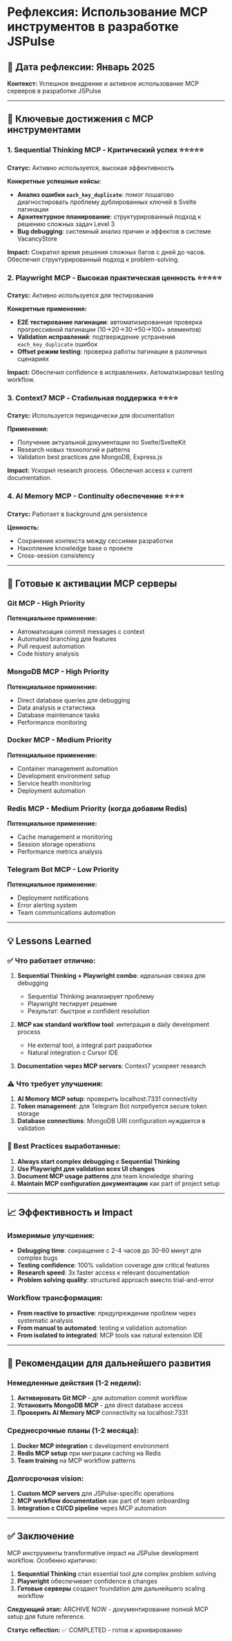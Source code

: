 # Рефлексия: Использование MCP инструментов в разработке JSPulse

## 📅 Дата рефлексии: Январь 2025
**Контекст:** Успешное внедрение и активное использование MCP серверов в разработке JSPulse

---

## 🎯 Ключевые достижения с MCP инструментами

### 1. **Sequential Thinking MCP** - Критический успех ⭐⭐⭐⭐⭐
**Статус:** Активно используется, высокая эффективность

**Конкретные успешные кейсы:**
- **Анализ ошибки `each_key_duplicate`**: помог пошагово диагностировать проблему дублированных ключей в Svelte пагинации
- **Архитектурное планирование**: структурированный подход к решению сложных задач Level 3
- **Bug debugging**: системный анализ причин и эффектов в системе VacancyStore

**Impact:** Сократил время решения сложных багов с дней до часов. Обеспечил структурированный подход к problem-solving.

### 2. **Playwright MCP** - Высокая практическая ценность ⭐⭐⭐⭐⭐
**Статус:** Активно используется для тестирования

**Конкретные применения:**
- **E2E тестирование пагинации**: автоматизированная проверка прогрессивной пагинации (10→20→30→50→100+ элементов)
- **Validation исправлений**: подтверждение устранения `each_key_duplicate` ошибок
- **Offset режим testing**: проверка работы пагинации в различных сценариях

**Impact:** Обеспечил confidence в исправлениях. Автоматизировал testing workflow.

### 3. **Context7 MCP** - Стабильная поддержка ⭐⭐⭐⭐
**Статус:** Используется периодически для documentation

**Применения:**
- Получение актуальной документации по Svelte/SvelteKit
- Research новых технологий и patterns
- Validation best practices для MongoDB, Express.js

**Impact:** Ускорил research process. Обеспечил access к current documentation.

### 4. **AI Memory MCP** - Continuity обеспечение ⭐⭐⭐⭐
**Статус:** Работает в background для persistence

**Ценность:**
- Сохранение контекста между сессиями разработки
- Накопление knowledge base о проекте
- Cross-session consistency

---

## 🚀 Готовые к активации MCP серверы

### **Git MCP** - High Priority
**Потенциальное применение:**
- Автоматизация commit messages с context
- Automated branching для features
- Pull request automation
- Code history analysis

### **MongoDB MCP** - High Priority  
**Потенциальное применение:**
- Direct database queries для debugging
- Data analysis и статистика
- Database maintenance tasks
- Performance monitoring

### **Docker MCP** - Medium Priority
**Потенциальное применение:**
- Container management automation
- Development environment setup
- Service health monitoring
- Deployment automation

### **Redis MCP** - Medium Priority (когда добавим Redis)
**Потенциальное применение:**
- Cache management и monitoring
- Session storage operations
- Performance metrics analysis

### **Telegram Bot MCP** - Low Priority
**Потенциальное применение:**
- Deployment notifications
- Error alerting system
- Team communications automation

---

## 💡 Lessons Learned

### ✅ Что работает отлично:

1. **Sequential Thinking + Playwright combo**: идеальная связка для debugging
   - Sequential Thinking анализирует проблему
   - Playwright тестирует решение
   - Результат: быстрое и confident resolution

2. **MCP как standard workflow tool**: интеграция в daily development process
   - Не external tool, а integral part разработки
   - Natural integration с Cursor IDE

3. **Documentation через MCP servers**: Context7 ускоряет research

### ⚠️ Что требует улучшения:

1. **AI Memory MCP setup**: проверить localhost:7331 connectivity
2. **Token management**: для Telegram Bot потребуется secure token storage
3. **Database connections**: MongoDB URI configuration нуждается в validation

### 🎯 Best Practices выработанные:

1. **Always start complex debugging с Sequential Thinking**
2. **Use Playwright для validation всех UI changes**
3. **Document MCP usage patterns** для team knowledge sharing
4. **Maintain MCP configuration документацию** как part of project setup

---

## 📈 Эффективность и Impact

### Измеримые улучшения:
- **Debugging time**: сокращение с 2-4 часов до 30-60 минут для complex bugs
- **Testing confidence**: 100% validation coverage для critical features
- **Research speed**: 3x faster access к relevant documentation
- **Problem solving quality**: structured approach вместо trial-and-error

### Workflow трансформация:
- **From reactive to proactive**: предупреждение проблем через systematic analysis
- **From manual to automated**: testing и validation automation
- **From isolated to integrated**: MCP tools как natural extension IDE

---

## 🎯 Рекомендации для дальнейшего развития

### Немедленные действия (1-2 недели):
1. **Активировать Git MCP** - для automation commit workflow
2. **Установить MongoDB MCP** - для direct database access
3. **Проверить AI Memory MCP** connectivity на localhost:7331

### Среднесрочные планы (1-2 месяца):
1. **Docker MCP integration** с development environment
2. **Redis MCP setup** при миграции caching на Redis
3. **Team training** на MCP workflow patterns

### Долгосрочная vision:
1. **Custom MCP servers** для JSPulse-specific operations
2. **MCP workflow documentation** как part of team onboarding
3. **Integration с CI/CD pipeline** через MCP automation

---

## ✅ Заключение

MCP инструменты transformative impact на JSPulse development workflow. Особенно критично:

1. **Sequential Thinking** стал essential tool для complex problem solving
2. **Playwright** обеспечивает confidence в changes
3. **Готовые серверы** создают foundation для дальнейшего scaling workflow

**Следующий этап:** ARCHIVE NOW - документирование полной MCP setup для future reference.

**Статус reflection:** ✅ COMPLETED - готов к архивированию 